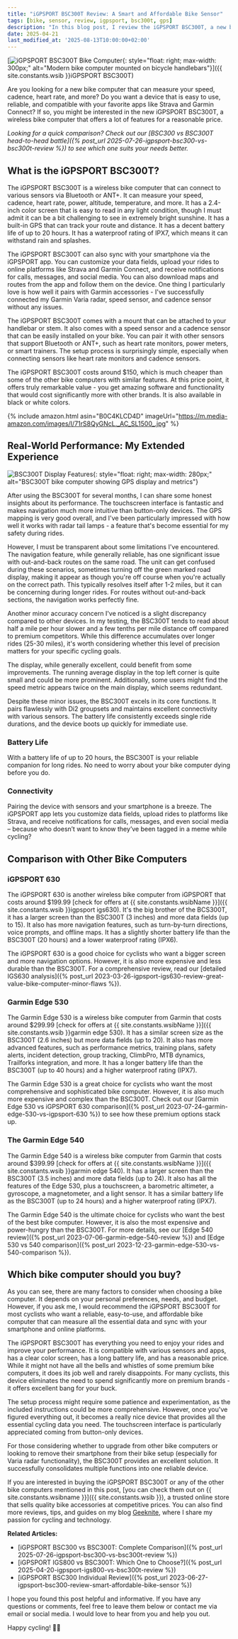 ```yaml
---
title: "iGPSPORT BSC300T Review: A Smart and Affordable Bike Sensor"
tags: [bike, sensor, review, igpsport, bsc300t, gps]
description: "In this blog post, I review the iGPSPORT BSC300T, a new bike sensor that can measure speed, cadence and power. I compare it to other alternatives and show you why it's a great choice for cyclists who want to improve their performance and track their data."
date: 2025-04-21
last_modified_at: '2025-08-13T10:00:00+02:00'
---
```


[![iGPSPORT BSC300T Bike Computer](https://m.media-amazon.com/images/I/61w86GKGkKL._AC_SX425_.jpg){: style="float: right; max-width: 300px;" alt="Modern bike computer mounted on bicycle handlebars"}]({{ site.constants.wsib }}iGPSPORT BSC300T)

Are you looking for a new bike computer that can measure your speed, cadence, heart rate, and more? Do you want a device that is easy to use, reliable, and compatible with your favorite apps like Strava and Garmin Connect? If so, you might be interested in the new iGPSPORT BSC300T, a wireless bike computer that offers a lot of features for a reasonable price.

*Looking for a quick comparison? Check out our [BSC300 vs BSC300T head-to-head battle]({% post_url 2025-07-26-igpsport-bsc300-vs-bsc300t-review %}) to see which one suits your needs better.*

## What is the iGPSPORT BSC300T?

The iGPSPORT BSC300T is a wireless bike computer that can connect to various sensors via Bluetooth or ANT+. It can measure your speed, cadence, heart rate, power, altitude, temperature, and more. It has a 2.4-inch color screen that is easy to read in any light condition, though I must admit it can be a bit challenging to see in extremely bright sunshine. It has a built-in GPS that can track your route and distance. It has a decent battery life of up to 20 hours. It has a waterproof rating of IPX7, which means it can withstand rain and splashes.

The iGPSPORT BSC300T can also sync with your smartphone via the iGPSPORT app. You can customize your data fields, upload your rides to online platforms like Strava and Garmin Connect, and receive notifications for calls, messages, and social media. You can also download maps and routes from the app and follow them on the device. One thing I particularly love is how well it pairs with Garmin accessories - I've successfully connected my Garmin Varia radar, speed sensor, and cadence sensor without any issues.

The iGPSPORT BSC300T comes with a mount that can be attached to your handlebar or stem. It also comes with a speed sensor and a cadence sensor that can be easily installed on your bike. You can pair it with other sensors that support Bluetooth or ANT+, such as heart rate monitors, power meters, or smart trainers. The setup process is surprisingly simple, especially when connecting sensors like heart rate monitors and cadence sensors.

The iGPSPORT BSC300T costs around $150, which is much cheaper than some of the other bike computers with similar features. At this price point, it offers truly remarkable value - you get amazing software and functionality that would cost significantly more with other brands. It is also available in black or white colors.

{% include amazon.html asin="B0C4KLCD4D" imageUrl="https://m.media-amazon.com/images/I/71rS8QyGNcL._AC_SL1500_.jpg" %}

## Real-World Performance: My Extended Experience

![BSC300T Display Features](https://m.media-amazon.com/images/I/61w86GKGkKL._AC_SX425_.jpg){: style="float: right; max-width: 280px;" alt="BSC300T bike computer showing GPS display and metrics"}

After using the BSC300T for several months, I can share some honest insights about its performance. The touchscreen interface is fantastic and makes navigation much more intuitive than button-only devices. The GPS mapping is very good overall, and I've been particularly impressed with how well it works with radar tail lamps - a feature that's become essential for my safety during rides.

However, I must be transparent about some limitations I've encountered. The navigation feature, while generally reliable, has one significant issue with out-and-back routes on the same road. The unit can get confused during these scenarios, sometimes turning off the green marked road display, making it appear as though you're off course when you're actually on the correct path. This typically resolves itself after 1-2 miles, but it can be concerning during longer rides. For routes without out-and-back sections, the navigation works perfectly fine.

Another minor accuracy concern I've noticed is a slight discrepancy compared to other devices. In my testing, the BSC300T tends to read about half a mile per hour slower and a few tenths per mile distance off compared to premium competitors. While this difference accumulates over longer rides (25-30 miles), it's worth considering whether this level of precision matters for your specific cycling goals.

The display, while generally excellent, could benefit from some improvements. The running average display in the top left corner is quite small and could be more prominent. Additionally, some users might find the speed metric appears twice on the main display, which seems redundant.

Despite these minor issues, the BSC300T excels in its core functions. It pairs flawlessly with Di2 groupsets and maintains excellent connectivity with various sensors. The battery life consistently exceeds single ride durations, and the device boots up quickly for immediate use.

### Battery Life

With a battery life of up to 20 hours, the BSC300T is your reliable companion for long rides. No need to worry about your bike computer dying before you do.

### Connectivity

Pairing the device with sensors and your smartphone is a breeze. The iGPSPORT app lets you customize data fields, upload rides to platforms like Strava, and receive notifications for calls, messages, and even social media – because who doesn’t want to know they’ve been tagged in a meme while cycling?

## Comparison with Other Bike Computers

### iGPSPORT 630

The iGPSPORT 630 is another wireless bike computer from iGPSPORT that costs around $199.99 [check for offers at {{ site.constants.wsibName }}]({{ site.constants.wsib }}igpsport igs630). It's the big brother of the BCS300T, it has a larger screen than the BSC300T (3 inches) and more data fields (up to 15). It also has more navigation features, such as turn-by-turn directions, voice prompts, and offline maps. It has a slightly shorter battery life than the BSC300T (20 hours) and a lower waterproof rating (IPX6).

The iGPSPORT 630 is a good choice for cyclists who want a bigger screen and more navigation options. However, it is also more expensive and less durable than the BSC300T. For a comprehensive review, read our [detailed IGS630 analysis]({% post_url 2023-03-26-igpsport-igs630-review-great-value-bike-computer-minor-flaws %}).

### Garmin Edge 530

The Garmin Edge 530 is a wireless bike computer from Garmin that costs around $299.99 [check for offers at {{ site.constants.wsibName }}]({{ site.constants.wsib }}garmin edge 530). It has a similar screen size as the BSC300T (2.6 inches) but more data fields (up to 20). It also has more advanced features, such as performance metrics, training plans, safety alerts, incident detection, group tracking, ClimbPro, MTB dynamics, Trailforks integration, and more. It has a longer battery life than the BSC300T (up to 40 hours) and a higher waterproof rating (IPX7).

The Garmin Edge 530 is a great choice for cyclists who want the most comprehensive and sophisticated bike computer. However, it is also much more expensive and complex than the BSC300T. Check out our [Garmin Edge 530 vs iGPSPORT 630 comparison]({% post_url 2023-07-24-garmin-edge-530-vs-igpsport-630 %}) to see how these premium options stack up.

### The Garmin Edge 540

The Garmin Edge 540 is a wireless bike computer from Garmin that costs around $399.99 [check for offers at {{ site.constants.wsibName }}]({{ site.constants.wsib }}garmin edge 540). It has a larger screen than the BSC300T (3.5 inches) and more data fields (up to 24). It also has all the features of the Edge 530, plus a touchscreen, a barometric altimeter, a gyroscope, a magnetometer, and a light sensor. It has a similar battery life as the BSC300T (up to 24 hours) and a higher waterproof rating (IPX7).

The Garmin Edge 540 is the ultimate choice for cyclists who want the best of the best bike computer. However, it is also the most expensive and power-hungry than the BSC300T. For more details, see our [Edge 540 review]({% post_url 2023-07-06-garmin-edge-540-review %}) and [Edge 530 vs 540 comparison]({% post_url 2023-12-23-garmin-edge-530-vs-540-comparison %}).

## Which bike computer should you buy?

As you can see, there are many factors to consider when choosing a bike computer. It depends on your personal preferences, needs, and budget. However, if you ask me, I would recommend the iGPSPORT BSC300T for most cyclists who want a reliable, easy-to-use, and affordable bike computer that can measure all the essential data and sync with your smartphone and online platforms.

The iGPSPORT BSC300T has everything you need to enjoy your rides and improve your performance. It is compatible with various sensors and apps, has a clear color screen, has a long battery life, and has a reasonable price. While it might not have all the bells and whistles of some premium bike computers, it does its job well and rarely disappoints. For many cyclists, this device eliminates the need to spend significantly more on premium brands - it offers excellent bang for your buck.

The setup process might require some patience and experimentation, as the included instructions could be more comprehensive. However, once you've figured everything out, it becomes a really nice device that provides all the essential cycling data you need. The touchscreen interface is particularly appreciated coming from button-only devices.

For those considering whether to upgrade from other bike computers or looking to remove their smartphone from their bike setup (especially for Varia radar functionality), the BSC300T provides an excellent solution. It successfully consolidates multiple functions into one reliable device.

If you are interested in buying the iGPSPORT BSC300T or any of the other bike computers mentioned in this post, [you can check them out on {{ site.constants.wsibname }}]({{ site.constants.wsib }}), a trusted online store that sells quality bike accessories at competitive prices. You can also find more reviews, tips, and guides on my blog [Geeknite](/), where I share my passion for cycling and technology.

**Related Articles:**

- [iGPSPORT BSC300 vs BSC300T: Complete Comparison]({% post_url 2025-07-26-igpsport-bsc300-vs-bsc300t-review %})
- [iGPSPORT IGS800 vs BSC300T: Which One to Choose?]({% post_url 2025-04-20-igpsport-igs800-vs-bsc300t-review %})
- [iGPSPORT BSC300 Individual Review]({% post_url 2023-06-27-igpsport-bsc300-review-smart-affordable-bike-sensor %})

I hope you found this post helpful and informative. If you have any questions or comments, feel free to leave them below or contact me via email or social media. I would love to hear from you and help you out.

Happy cycling! 🚴‍♂️
